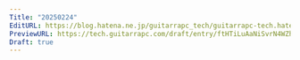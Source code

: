 ```yaml
---
Title: "20250224"
EditURL: https://blog.hatena.ne.jp/guitarrapc_tech/guitarrapc-tech.hatenablog.com/atom/entry/6802418398332183137
PreviewURL: https://tech.guitarrapc.com/draft/entry/ftHTiLuAaNiSvrN4WZhtWD5ed0E
Draft: true
---
```


